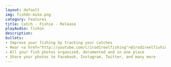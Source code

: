 ```yaml
---
layout: default
img: fishOn-mike.png
category: Features
title: Catch - Fishie - Release
playAudio: fishon
description: 
bullets:
- Improve your fishing by tracking your catches
- Hear <a href="http://youtube.com/c/1rod1reelfishing">@1rod1reelfishing</a> of YouTube fame everytime you catch a fish!
- All your fish photos organized, documented and in one place
- Share your photos to Facebook, Instagram, Twitter, and many more
---
```

  